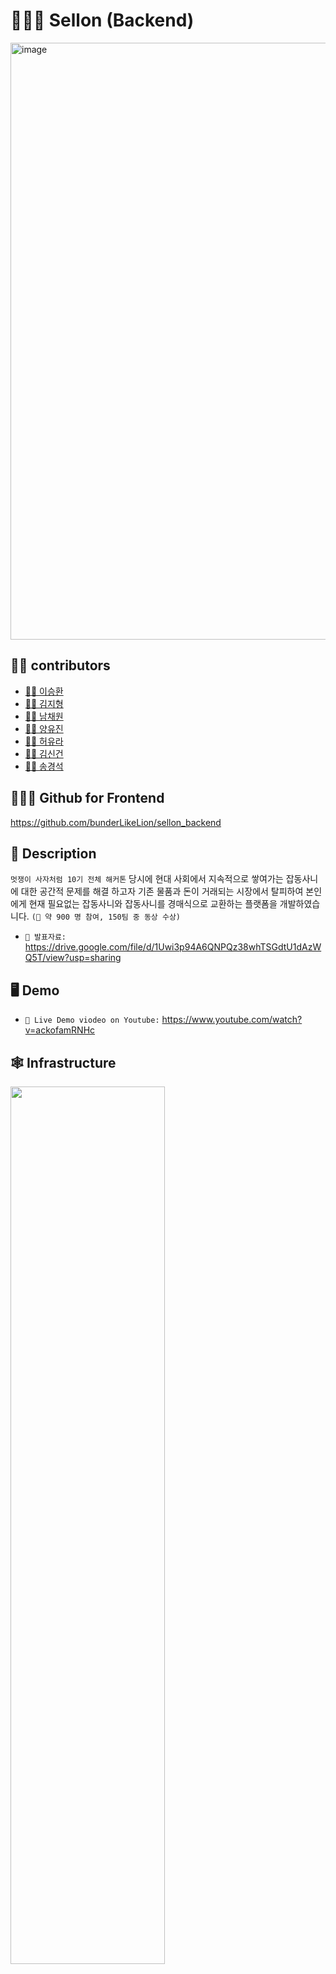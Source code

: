 # 👨🏼‍⚖️ Sellon (Backend)

<img width="955" alt="image" src="https://user-images.githubusercontent.com/71240296/228106099-ce7b7d1c-1f19-4556-8642-e2b76bfa507f.png">


## 🙇‍♂️ contributors

- [👨🏻 이승환](https://github.com/sh981013s)
- [👨🏻 김지형](https://github.com/jihyoung9912)
- [👧🏻 남채원](https://github.com/Chaewon14)
- [👧🏻 양유진](https://github.com/yoojinyang0303)
- [👧🏻 허유라](https://github.com/youra-0526)
- [👨🏻 김신건](https://github.com/shinkeonkim)
- [👨🏻 송경석](https://github.com/songks0922)

## 💁🏻‍♂️ Github for Frontend

https://github.com/bunderLikeLion/sellon_backend

## 📄 Description

`멋쟁이 사자처럼 10기 전체 해커톤` 당시에 현대 사회에서 지속적으로 쌓여가는 잡동사니에 대한 공간적 문제를 해결 하고자 기존 물품과 돈이 거래되는 시장에서 탈피하여
본인에게 현재 필요없는 잡동사니와 잡동사니를 경매식으로 교환하는 플랫폼을 개발하였습니다. `(🥉 약 900 명 참여, 150팀 중 동상 수상)`

* `📑 발표자료:` https://drive.google.com/file/d/1Uwi3p94A6QNPQz38whTSGdtU1dAzWQ5T/view?usp=sharing 

## 🖥 Demo


* `📼 Live Demo viodeo on Youtube:` <a href="https://www.youtube.com/watch?v=ackofamRNHc" target="\_blank">https://www.youtube.com/watch?v=ackofamRNHc </a>

## 🕸 Infrastructure

<img src="./public/readme/infra.png" width="70%" height="60%">


## 🎠 기능


#### 👩‍🌾 User

- [x] **회원 가입**
- [x] **로그인**
- [x] **로그아웃**
- [x] **회원 정보 수정**
- [x] **회원 탈퇴**

#### 🧧 Item

- [x] **아이템 등록**
- [x] **아이템 상세보기**
- [x] **아이템 수정**
- [x] **아이템 삭제**

#### 👨🏼‍⚖️ Auction

- [x] **경매 등록**
- [x] **아이템 묶음 채택**
- [x] **경매 철회**
- [x] **채팅**

#### 🏆 Statistics

- [x] **최다 거래자 및 각종 통계 도출**

## Dev Settings

1. 패키지매니저로 pipenv를 활용합니다.
```sh
# Mac인경우
> brew install pipenv

# Windows인 경우
> pip install pipenv


> cd webapp
> pipenv install
```

2. pre-commit을 설정합니다. (1번 수행 후)
```sh
> pre-commit install
```

## Commands
### nginx reload
```
docker exec -it nginx-dev-container nginx -s reload
```

### 로그 보기
```
## 전체
docker-compose logs -f

## webapp 로그 보기
docker-compose logs -f webapp
```

### 슈퍼 유저 생성
```
docker-compose run --rm webapp python manage.py createsuperuser
```

### 마이그레이션 생성
```
docker-compose run --rm webapp python manage.py makemigrations
```

### erd 생성
```
pipenv install --dev
python ./manage.py graph_models user product file_manager auction dealing --pydot -a -o erd.png
```
